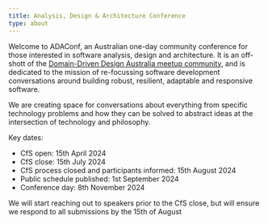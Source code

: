 ```yaml
---
title: Analysis, Design & Architecture Conference
type: about
---
```


Welcome to ADAConf, an Australian one-day community conference for those interested in software analysis, design and architecture.  It is an off-shott of the [Domain-Driven Design Australia meetup community](https://www.meetup.com/en-AU/domain-driven-design-australia/), and is dedicated to the mission of re-focussing software development conversations around building robust, resilient, adaptable and responsive software.

We are creating space for conversations about everything from specific technology problems and how they can be solved to abstract ideas at the intersection of technology and philosophy.

Key dates:

* CfS open: 15th April 2024
* CfS close: 15th July 2024
* CfS process closed and participants informed: 15th August 2024
* Public schedule published: 1st September 2024
* Conference day: 8th November 2024

We will start reaching out to speakers prior to the CfS close, but will ensure we respond to all submissions by the 15th of August